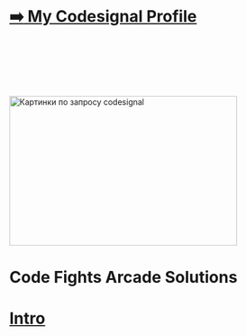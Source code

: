 
# <a href="https://app.codesignal.com/profile/suren_van/">:arrow_right: My Codesignal Profile</a>

<img class="irc_mi" src="https://sdtimes.com/wp-content/uploads/2018/07/CodeSignalBanner-940x510-490x266.png" onload="typeof google==='object'&amp;&amp;google.aft&amp;&amp;google.aft(this)" width="404" height="265" style="margin-top: 94px;" alt="Картинки по запросу codesignal">



# Code Fights Arcade Solutions

# [Intro](https://github.com/suren-vanyan/CodeSignal/tree/master/Intro)






